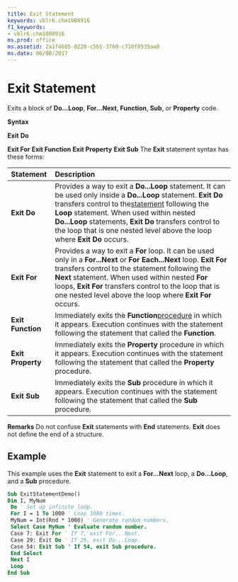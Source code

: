 ```yaml
---
title: Exit Statement
keywords: vblr6.chm1008916
f1_keywords:
- vblr6.chm1008916
ms.prod: office
ms.assetid: 2a1f4605-8220-c5b1-3760-c710f0535aa8
ms.date: 06/08/2017
---
```



# Exit Statement

Exits a block of **Do…Loop**, **For…Next**, **Function**, **Sub**, or **Property** code.

 **Syntax**

 **Exit** **Do**

 **Exit For**
 **Exit Function**
 **Exit Property**
 **Exit Sub**
The **Exit** statement syntax has these forms:


|**Statement**|**Description**|
|:-----|:-----|
|**Exit Do**|Provides a way to exit a **Do...Loop** statement. It can be used only inside a **Do...Loop** statement. **Exit Do** transfers control to the[statement](vbe-glossary.md) following the **Loop** statement. When used within nested **Do...Loop** statements, **Exit Do** transfers control to the loop that is one nested level above the loop where **Exit** **Do** occurs.|
|**Exit For**|Provides a way to exit a **For** loop. It can be used only in a **For...Next** or **For** **Each...Next** loop. **Exit For** transfers control to the statement following the **Next** statement. When used within nested **For** loops, **Exit For** transfers control to the loop that is one nested level above the loop where **Exit For** occurs.|
|**Exit Function**|Immediately exits the **Function**[procedure](vbe-glossary.md) in which it appears. Execution continues with the statement following the statement that called the **Function**.|
|**Exit Property**|Immediately exits the **Property** procedure in which it appears. Execution continues with the statement following the statement that called the **Property** procedure.|
|**Exit Sub**|Immediately exits the **Sub** procedure in which it appears. Execution continues with the statement following the statement that called the **Sub** procedure.|
 **Remarks**
Do not confuse **Exit** statements with **End** statements. **Exit** does not define the end of a structure.

## Example

This example uses the **Exit** statement to exit a **For...Next** loop, a **Do...Loop**, and a **Sub** procedure.


```vb
Sub ExitStatementDemo() 
Dim I, MyNum 
 Do ' Set up infinite loop. 
 For I = 1 To 1000 ' Loop 1000 times. 
 MyNum = Int(Rnd * 1000) ' Generate random numbers. 
 Select Case MyNum ' Evaluate random number. 
 Case 7: Exit For ' If 7, exit For...Next. 
 Case 29: Exit Do ' If 29, exit Do...Loop. 
 Case 54: Exit Sub ' If 54, exit Sub procedure. 
 End Select 
 Next I 
 Loop 
End Sub
```


